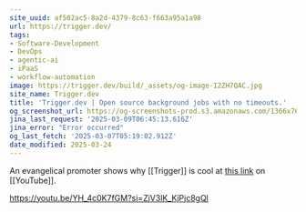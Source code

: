 ```yaml
---
site_uuid: af502ac5-8a2d-4379-8c63-f663a95a1a98
url: https://trigger.dev/
tags:
- Software-Development
- DevOps
- agentic-ai
- iPaaS
- workflow-automation
image: https://trigger.dev/build/_assets/og-image-I2ZH7QAC.jpg
site_name: Trigger.dev
title: 'Trigger.dev | Open source background jobs with no timeouts.'
og_screenshot_url: https://og-screenshots-prod.s3.amazonaws.com/1366x768/80/false/23b2ced502ed35435b02845d2a6961a0b648856905044f1cd5eeaeafd43a1945.jpeg
jina_last_request: '2025-03-09T06:45:13.616Z'
jina_error: "Error occurred"
og_last_fetch: '2025-03-07T05:19:02.912Z'
date_modified: 2025-03-24
---
```




An evangelical promoter shows why [[Trigger]] is cool at [this link](https://youtu.be/E2t821Ujb0k?si=oA6G59-S2RuYNc2B) on [[YouTube]].

https://youtu.be/YH_4c0K7fGM?si=ZjV3lK_KjPjc8gQl
